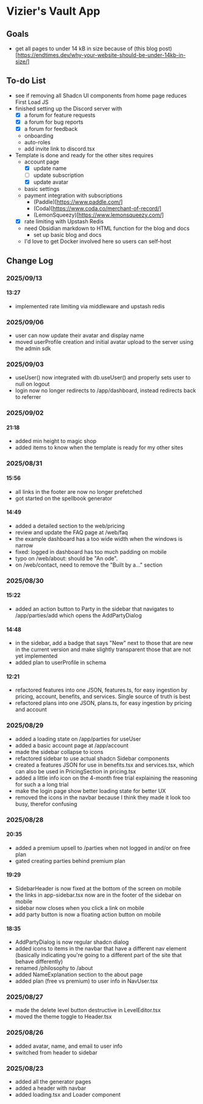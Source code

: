 <!-- @format -->

# Vizier's Vault App

## Goals

-   get all pages to under 14 kB in size because of (this blog post)[https://endtimes.dev/why-your-website-should-be-under-14kb-in-size/]

## To-do List

-   see if removing all Shadcn UI components from home page reduces First Load JS
-   finished setting up the Discord server with
    -   [x] a forum for feature requests
    -   [x] a forum for bug reports
    -   [x] a forum for feedback
    -   onboarding
    -   auto-roles
    -   add invite link to discord.tsx
-   Template is done and ready for the other sites requires
    -   account page
        -   [x] update name
        -   [ ] update subscription
        -   [x] update avatar
    -   basic settings
    -   payment integration with subscriptions
        -   (Paddle)[https://www.paddle.com/]
        -   (Coda)[https://www.coda.co/merchant-of-record/]
        -   (LemonSqueezy)[https://www.lemonsqueezy.com/]
    -   [x] rate limiting with Upstash Redis
    -   need Obsidian markdown to HTML function for the blog and docs
        -   set up basic blog and docs
    -   I'd love to get Docker involved here so users can self-host

## Change Log

### 2025/09/13

#### 13:27

-   implemented rate limiting via middleware and upstash redis

### 2025/09/06

-   user can now update their avatar and display name
-   moved userProfile creation and initial avatar upload to the server using the admin sdk

### 2025/09/03

-   useUser() now integrated with db.useUser() and properly sets user to null on logout
-   login now no longer redirects to /app/dashboard, instead redirects back to referrer

### 2025/09/02

#### 21:18

-   added min height to magic shop
-   added items to know when the template is ready for my other sites

### 2025/08/31

#### 15:56

-   all links in the footer are now no longer prefetched
-   got started on the spellbook generator

#### 14:49

-   added a detailed section to the web/pricing
-   review and update the FAQ page at /web/faq
-   the example dashboard has a too wide width when the windows is narrow
-   fixed: logged in dashboard has too much padding on mobile
-   typo on /web/about: should be "An ode".
-   on /web/contact, need to remove the "Built by a..." section

### 2025/08/30

#### 15:22

-   added an action button to Party in the sidebar that navigates to /app/parties/add which opens the AddPartyDialog

#### 14:48

-   in the sidebar, add a badge that says "New" next to those that are new in the current version and make slightly transparent those that are not yet implemented
-   added plan to userProfile in schema

#### 12:21

-   refactored features into one JSON, features.ts, for easy ingestion by pricing, account, benefits, and services. Single source of truth is best
-   refactored plans into one JSON, plans.ts, for easy ingestion by pricing and account

### 2025/08/29

-   added a loading state on /app/parties for useUser
-   added a basic account page at /app/account
-   made the sidebar collapse to icons
-   refactored sidebar to use actual shadcn Sidebar components
-   created a features JSON for use in benefits.tsx and services.tsx, which can also be used in PricingSection in pricing.tsx
-   added a little info icon on the 4-month free trial explaining the reasoning for such a a long trial
-   make the login page show better loading state for better UX
-   removed the icons in the navbar because I think they made it look too busy, therefor confusing

### 2025/08/28

#### 20:35

-   added a premium upsell to /parties when not logged in and/or on free plan
-   gated creating parties behind premium plan

#### 19:29

-   SidebarHeader is now fixed at the bottom of the screen on mobile
-   the links in app-sidebar.tsx now are in the footer of the sidebar on mobile
-   sidebar now closes when you click a link on mobile
-   add party button is now a floating action button on mobile

#### 18:35

-   AddPartyDialog is now regular shadcn dialog
-   added icons to items in the navbar that have a different nav element (basically indicating you're going to a different part of the site that behave differently)
-   renamed /philosophy to /about
-   added NameExplanation section to the about page
-   added plan (free vs premium) to user info in NavUser.tsx

### 2025/08/27

-   made the delete level button destructive in LevelEditor.tsx
-   moved the theme toggle to Header.tsx

### 2025/08/26

-   added avatar, name, and email to user info
-   switched from header to sidebar

### 2025/08/23

-   added all the generator pages
-   added a header with navbar
-   added loading.tsx and Loader component
